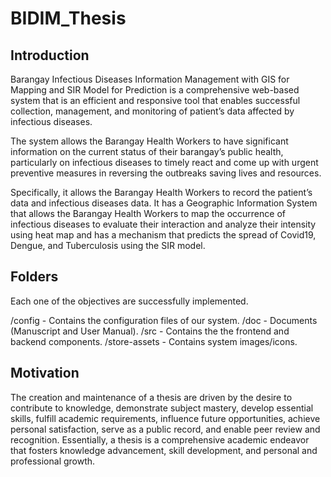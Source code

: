 # BIDIM_Thesis

## Introduction

Barangay Infectious Diseases Information Management with GIS for Mapping and SIR Model for Prediction is a comprehensive web-based system that is an efficient and responsive tool that enables successful collection, management, and monitoring of patient’s data affected by infectious diseases.

The system allows the Barangay Health Workers to have significant information on the current status of their barangay’s public health, particularly on infectious diseases to timely react and come up with urgent preventive measures in reversing the outbreaks saving lives and resources.

Specifically, it allows the Barangay Health Workers to record the patient’s data and infectious diseases data. It has a Geographic Information System that allows the Barangay Health Workers to map the occurrence of infectious diseases to evaluate their interaction and analyze their intensity using heat map and has a mechanism that predicts the spread of Covid19, Dengue, and Tuberculosis using the SIR model.

## Folders

Each one of the objectives are successfully implemented.

/config - Contains the configuration files of our system.
/doc - Documents (Manuscript and User Manual).
/src - Contains the the frontend and backend components.
/store-assets - Contains system images/icons.

## Motivation

The creation and maintenance of a thesis are driven by the desire to contribute to knowledge, demonstrate subject mastery, develop essential skills, fulfill academic requirements, influence future opportunities, achieve personal satisfaction, serve as a public record, and enable peer review and recognition. Essentially, a thesis is a comprehensive academic endeavor that fosters knowledge advancement, skill development, and personal and professional growth.
